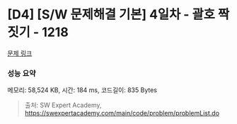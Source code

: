 # [D4] [S/W 문제해결 기본] 4일차 - 괄호 짝짓기 - 1218 

[문제 링크](https://swexpertacademy.com/main/code/problem/problemDetail.do?contestProbId=AV14eWb6AAkCFAYD) 

### 성능 요약

메모리: 58,524 KB, 시간: 184 ms, 코드길이: 835 Bytes



> 출처: SW Expert Academy, https://swexpertacademy.com/main/code/problem/problemList.do
